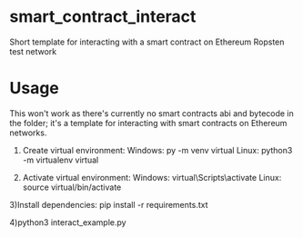 # smart_contract_interact
Short template for interacting with a smart contract on Ethereum Ropsten test network

# Usage
This won't work as there's currently no smart contracts abi and bytecode in the folder; it's a template for interacting with smart contracts on Ethereum networks.

1) Create virtual environment:
Windows: py -m venv virtual
Linux: python3 -m virtualenv virtual

2) Activate virtual environment:
Windows: virtual\Scripts\activate
Linux: source virtual/bin/activate

3)Install dependencies:
pip install -r requirements.txt

4)python3 interact_example.py
